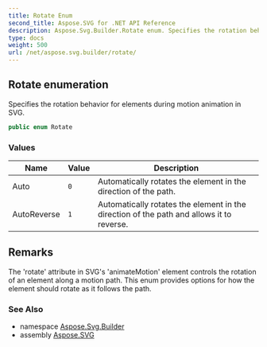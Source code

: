 ```yaml
---
title: Rotate Enum
second_title: Aspose.SVG for .NET API Reference
description: Aspose.Svg.Builder.Rotate enum. Specifies the rotation behavior for elements during motion animation in SVG
type: docs
weight: 500
url: /net/aspose.svg.builder/rotate/
---
```

## Rotate enumeration

Specifies the rotation behavior for elements during motion animation in SVG.

```csharp
public enum Rotate
```

### Values

| Name | Value | Description |
| --- | --- | --- |
| Auto | `0` | Automatically rotates the element in the direction of the path. |
| AutoReverse | `1` | Automatically rotates the element in the direction of the path and allows it to reverse. |

## Remarks

The 'rotate' attribute in SVG's 'animateMotion' element controls the rotation of an element along a motion path. This enum provides options for how the element should rotate as it follows the path.

### See Also

* namespace [Aspose.Svg.Builder](../../aspose.svg.builder/)
* assembly [Aspose.SVG](../../)
